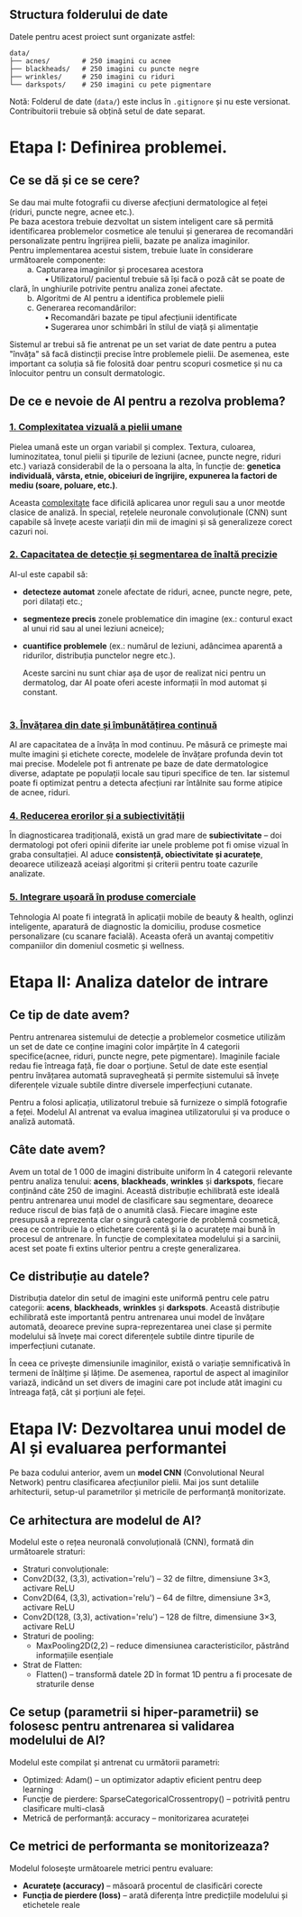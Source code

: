 ## Structura folderului de date

Datele pentru acest proiect sunt organizate astfel:

```
data/
├── acnes/        # 250 imagini cu acnee
├── blackheads/   # 250 imagini cu puncte negre
├── wrinkles/     # 250 imagini cu riduri
└── darkspots/    # 250 imagini cu pete pigmentare
```

Notă: Folderul de date (`data/`) este inclus în `.gitignore` și nu este versionat. Contribuitorii trebuie să obțină setul de date separat.

# Etapa I: Definirea problemei.

## Ce se dă și ce se cere?

Se dau mai multe fotografii cu diverse afecțiuni dermatologice al feței (riduri, puncte negre, acnee etc.).  
Pe baza acestora trebuie dezvoltat un sistem inteligent care să permită identificarea problemelor cosmetice ale tenului și generarea de recomandări personalizate pentru îngrijirea pielii,
bazate pe analiza imaginilor.<br>
Pentru implementarea acestui sistem, trebuie luate în considerare următoarele componente: <br>
&nbsp;&nbsp;&nbsp;&nbsp;&nbsp;&nbsp;&nbsp;&nbsp;a. Capturarea imaginilor și procesarea acestora <br>
&nbsp;&nbsp;&nbsp;&nbsp;&nbsp;&nbsp;&nbsp;&nbsp;&nbsp;&nbsp;&nbsp;&nbsp;&nbsp;&nbsp;&nbsp;&nbsp;**•** Utilizatorul/ pacientul trebuie să își facă o poză cât se poate de clară, în unghiurile potrivite pentru analiza zonei afectate. <br>
&nbsp;&nbsp;&nbsp;&nbsp;&nbsp;&nbsp;&nbsp;&nbsp;b. Algoritmi de AI pentru a identifica problemele pielii <br>
&nbsp;&nbsp;&nbsp;&nbsp;&nbsp;&nbsp;&nbsp;&nbsp;c. Generarea recomandărilor:<br>
&nbsp;&nbsp;&nbsp;&nbsp;&nbsp;&nbsp;&nbsp;&nbsp;&nbsp;&nbsp;&nbsp;&nbsp;&nbsp;&nbsp;&nbsp;&nbsp;**•** Recomandări bazate pe tipul afecțiunii identificate<br>
&nbsp;&nbsp;&nbsp;&nbsp;&nbsp;&nbsp;&nbsp;&nbsp;&nbsp;&nbsp;&nbsp;&nbsp;&nbsp;&nbsp;&nbsp;&nbsp;**•** Sugerarea unor schimbări în stilul de viață și alimentație

Sistemul ar trebui să fie antrenat pe un set variat de date pentru a putea "învăța" să facă distincții precise între problemele pielii.
De asemenea, este important ca soluția să fie folosită doar pentru scopuri cosmetice și nu ca înlocuitor pentru un consult dermatologic.

## De ce e nevoie de AI pentru a rezolva problema?

### <ins>1. Complexitatea vizuală a pielii umane</ins>

Pielea umană este un organ variabil și complex. Textura, culoarea, luminozitatea, tonul pielii și tipurile de leziuni (acnee, puncte negre, riduri etc.) variază considerabil de la o persoana la alta, în funcție de: **genetica individuală, vârsta, etnie, obiceiuri de îngrijire, expunerea la factori de mediu (soare, poluare, etc.)**.

Aceasta <ins>complexitate</ins> face dificilă aplicarea unor reguli sau a unor meotde clasice de analiză. În special, rețelele neuronale convoluționale (CNN) sunt capabile să învețe aceste variații din mii de imagini și să generalizeze corect cazuri noi.

### <ins>2. Capacitatea de detecție și segmentarea de înaltă precizie</ins>

AI-ul este capabil să:

- **detecteze automat** zonele afectate de riduri, acnee, puncte negre, pete, pori dilatați etc.;
- **segmenteze precis** zonele problematice din imagine (ex.: conturul exact al unui rid sau al unei leziuni acneice);
- **cuantifice problemele** (ex.: numărul de leziuni, adâncimea aparentă a ridurilor, distribuția punctelor negre etc.).

  Aceste sarcini nu sunt chiar așa de ușor de realizat nici pentru un dermatolog, dar AI poate oferi aceste informații în mod automat și constant.
  <br> <br>

### <ins>3. Învățarea din date și îmbunătățirea continuă </ins>

AI are capacitatea de a învăța în mod continuu. Pe măsură ce primește mai multe imagini și etichete corecte, modelele de învățare profunda devin tot mai precise. Modelele pot fi antrenate pe baze de date dermatologice diverse, adaptate pe populații locale sau tipuri specifice de ten. Iar sistemul poate fi optimizat pentru a detecta afecțiuni rar întâlnite sau forme atipice de acnee, riduri.

### <ins>4. Reducerea erorilor și a subiectivității </ins>

În diagnosticarea tradițională, există un grad mare de **subiectivitate** – doi dermatologi pot oferi opinii diferite iar unele probleme pot fi omise vizual în graba consultației. AI aduce **consistență, obiectivitate și acuratețe**, deoarece utilizează aceiași algoritmi și criterii pentru toate cazurile analizate.

### <ins>5. Integrare ușoară în produse comerciale </ins>

Tehnologia AI poate fi integrată în aplicații mobile de beauty & health, oglinzi inteligente, aparatură de diagnostic la domiciliu, produse cosmetice personalizare (cu scanare facială). Aceasta oferă un avantaj competitiv companiilor din domeniul cosmetic și wellness.

# Etapa II: Analiza datelor de intrare

## Ce tip de date avem?

Pentru antrenarea sistemului de detecție a problemelor cosmetice utilizăm un set de date ce conține imagini color impărțite în 4 categorii specifice(acnee, riduri, puncte negre, pete pigmentare). Imaginile faciale redau fie întreaga față, fie doar o porțiune. Setul de date este esențial pentru învățarea automată supravegheată și permite sistemului să învețe diferențele vizuale subtile dintre diversele imperfecțiuni cutanate.

Pentru a folosi aplicația, utilizatorul trebuie să furnizeze o simplă fotografie a feței. Modelul AI antrenat va evalua imaginea utilizatorului și va produce o analiză automată.

## Câte date avem?

Avem un total de 1 000 de imagini distribuite uniform în 4 categorii relevante pentru analiza tenului: **acens**, **blackheads**, **wrinkles** și **darkspots**, fiecare conținând câte 250 de imagini. Această distribuție echilibrată este ideală pentru antrenarea unui model de clasificare sau segmentare, deoarece reduce riscul de bias față de o anumită clasă. Fiecare imagine este presupusă a reprezenta clar o singură categorie de problemă cosmetică, ceea ce contribuie la o etichetare coerentă și la o acuratețe mai bună în procesul de antrenare. În funcție de complexitatea modelului și a sarcinii, acest set poate fi extins ulterior pentru a crește generalizarea.

## Ce distribuție au datele?

Distribuția datelor din setul de imagini este uniformă pentru cele patru categorii: **acens**, **blackheads**, **wrinkles** și **darkspots**. Această distribuție echilibrată este importantă pentru antrenarea unui model de învățare automată, deoarece previne supra-reprezentarea unei clase și permite modelului să învețe mai corect diferențele subtile dintre tipurile de imperfecțiuni cutanate.

În ceea ce privește dimensiunile imaginilor, există o variație semnificativă în termeni de înălțime și lățime. De asemenea, raportul de aspect al imaginilor variază, indicând un set divers de imagini care pot include atât imagini cu întreaga față, cât și porțiuni ale feței.

# Etapa IV: Dezvoltarea unui model de AI și evaluarea performantei

Pe baza codului anterior, avem un **model CNN** (Convolutional Neural Network) pentru clasificarea afecțiunilor pielii. Mai jos sunt detaliile arhitecturii, setup-ul parametrilor și metricile de performanță monitorizate.

## Ce arhitectura are modelul de AI?

Modelul este o rețea neuronală convoluțională (CNN), formată din următoarele straturi:

- Straturi convoluționale:
- Conv2D(32, (3,3), activation='relu') – 32 de filtre, dimensiune 3×3, activare ReLU
- Conv2D(64, (3,3), activation='relu') – 64 de filtre, dimensiune 3×3, activare ReLU
- Conv2D(128, (3,3), activation='relu') – 128 de filtre, dimensiune 3×3, activare ReLU
- Straturi de pooling:
  - MaxPooling2D(2,2) – reduce dimensiunea caracteristicilor, păstrând informațiile esențiale
- Strat de Flatten:
  - Flatten() – transformă datele 2D în format 1D pentru a fi procesate de straturile dense
    <br>

## Ce setup (parametrii si hiper-parametrii) se folosesc pentru antrenarea si validarea modelului de AI?

Modelul este compilat și antrenat cu următorii parametri:

- Optimized: Adam() – un optimizator adaptiv eficient pentru deep learning
- Funcție de pierdere: SparseCategoricalCrossentropy() – potrivită pentru clasificare multi-clasă
- Metrică de performanță: accuracy – monitorizarea acurateței

## Ce metrici de performanta se monitorizeaza?

Modelul folosește următoarele metrici pentru evaluare:

- **Acuratețe (accuracy)** – măsoară procentul de clasificări corecte
- **Funcția de pierdere (loss)** – arată diferența între predicțiile modelului și etichetele reale
